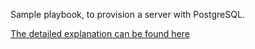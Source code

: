 Sample playbook, to provision a server with PostgreSQL.

[The detailed explanation can be found here](blog.apcelent.com/using-ansible-to-setup-postgresql.html)
